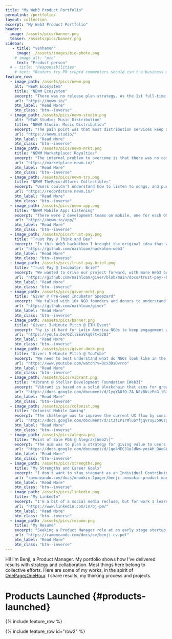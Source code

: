 ```yaml
---
title: "My Web3 Product Portfolio"
permalink: /portfolio/
layout: collection
excerpt: "My Web3 Product Portfolio"
header:
  image: /assets/pics/banner.png
  teaser: /assets/pics/banner.png
sidebar:
   - title: "venhamon"
     image: ./assets/images/bio-photo.png
    # image_alt: "pic"
     text: "Product person"
  # - title: "Responsibilities"
    # text: "Reuters try PR stupid commenters should isn't a business model"
feature_row:
  - image_path: /assets/pics/newm.png
    alt: "NEWM Ecosystem"
    title: "NEWM Ecosystem"
    excerpt: "There was no release plan strategy. As the 1st full-time product manager, I implemented agile ceremonies, backlog grooming, and follow-ups across more than 5+ teams. Teams gathered with PRDs, fluid communication and a solid timeline."
    url: "https://newm.io/"
    btn_label: "Read More"
    btn_class: "btn--inverse"
  - image_path: /assets/pics/newm-studio.png
    alt: "NEWM Studio: Music Distribution"
    title: "NEWM Studio: Music Distribution"
    excerpt: "The pain point was that most distribution services keep a percentage of streaming royalties. This was my first initiative launched to enable 100+ musicians, and growing, to share their songs on main streaming platforms while keeping 100% of streaming royalties."
    url: "https://newm.studio/"
    btn_label: "Read More"
    btn_class: "btn--inverse"
  - image_path: /assets/pics/newm-mrkt.png
    title: "NEWM Marketplace: Royalties"
    excerpt: "The internal problem to overcome is that there was no company documented knowledge of what and how to build. I implemented small building cells (of 3 people) between product, design, and development along with Product Requirement Documents (PRDs) to build understanding, agreement, ownership, and proper communication with stakeholders internally to the company and externally."
    url: "https://marketplace.newm.io/"
    btn_label: "Read More"
    btn_class: "btn--inverse"
  - image_path: /assets/pics/newm-trs.png
    title: "NEWM TheRecordStore: Collectibles"
    excerpt: "Users couldn't understand how to listen to songs, and purchase them. I launched Version 2.0 of this project with a clean and clear UX flow so that listeners could find new music and buy 150+ collectible items. The upcoming challenge is to build proper success metrics of how users experience the site and how it relates to value in the whole ecosystem."
    url: "https://recordstore.newm.io/"
    btn_label: "Read More"
    btn_class: "btn--inverse"
  - image_path: /assets/pics/newm-app.png
    title: "NEWM Mobile App: Listening"
    excerpt: "There were 2 development teams on mobile, one for each OS: Android and iOS. I unified criteria on user journeys, pain points and I overviewed the full UI implementation from a Product QA standpoint so to ensure a smooth UX."
    url: "https://newm.io/app/"
    btn_label: "Read More"
    btn_class: "btn--inverse"
  - image_path: /assets/pics/trust-pay.png
    title: "Trust Pay @ Think and Dev"
    excerpt: "In this Web3 hackathon I brought the original idea that was built, to enable an automated administration service so that users can follow their payments and expenses in real-time. We won a clean code documentation prize: 100 dollars."
    url: "https://github.com/naihloan/hackaton-web3"
    btn_label: "Read More"
    btn_class: "btn--inverse"
  - image_path: /assets/pics/trust-pay-brief.png
    title: "Trust Pay @ Incubator: Brief"
    excerpt: "We wanted to drive our project forward, with more Web3 business understanding. We won entry to a Web3 pre-seed incubator with a fee waiver and built an evolving project for B2B2C, so that our users could solve real-life scenarios for a mass user base."
    url: "https://github.com/naihloan/giver/blob/main/docs/trust-pay--brief.pdf"
    btn_label: "Read More"
    btn_class: "btn--inverse"
  - image_path: /assets/pics/giver-mrkt.png
    title: "Giver @ Pre-Seed Incubator Speezard"
    excerpt: "We talked with 10+ NGO founders and donors to understand how to generate a loop so that donors would keep donating after campaigns ended, a very Latin America specific issue. In this Web3 pre-seed incubator we built our pitch deck, and re-branded for donations, so that we could engage donors to causes for a lifetime."
    url: "https://github.com/naihloan/giver"
    btn_label: "Read More"
    btn_class: "btn--inverse"
  - image_path: /assets/pics/banner.png
    title: "Giver: 3-Minute Pitch @ ETH Event"
    excerpt: "hy is it hard for Latin America NGOs to keep engagement with their public? We aimed to resolve this and give a more continuous engagement between volunteers and NGOs. We won access to Quadratic funding through this web3 live and in-person event, so that we can engage more people to causes they like."
    url: "https://youtu.be/0ZllEEaVkq0?t=5203"
    btn_label: "Read More"
    btn_class: "btn--inverse"
  - image_path: /assets/pics/giver-deck.png
    title: "Giver: 5-Minute Pitch @ YouTube"
    excerpt: "We need to best understand what do NGOs look like in the Web3 space and how they raise funding: none of them had a reputation system, which can foster trust and more collaboration. In this web3 event in Buenos Aires, we recorded our pitch-deck, to propose that building such a system can engage users at a more personal and sustained way."
    url: "https://www.youtube.com/watch?v=Dcx3DsDvrno"
    btn_label: "Read More"
    btn_class: "btn--inverse"
  - image_path: /assets/pics/vibrant.png
    title: "Vibrant @ Stellar Development Foundation [Web3]"
    excerpt: "Vibrant is based on a solid blockchain that aims for growth in a huge region as Latin America. The aim was to think about how to grow the current use base to a massive audience with a physical card backed up with stablecoins. Feedback: Use metrics."
    url: "https://docs.google.com/document/d/1ygYA8fO-ZA_NEzBkLzPoG_tR7nwmIj_Q/"
    btn_label: "Read More"
    btn_class: "btn--inverse"
  - image_path: /assets/pics/colonist.png
    title: "Colonist Mobile Gaming"
    excerpt: "The challenge was to improve the current UX flow by considering user journeys and user education through the UI. I aimed to give proper steps and education nudges in a non-invase way. Feedback: Use more standardized metrics to measure success."
    url: "https://docs.google.com/document/d/1tJtLP1rMluoYfjqvYuyJo90zgD811KbqSY43Qj_azM0/"
    btn_label: "Read More"
    btn_class: "btn--inverse"
  - image_path: /assets/pics/alegra.png
    title: "Point of Sale POS @ Alegra\[Web2\]"
    excerpt: "The aim was to plan a strategy for giving value to users from the current implementation. I chose a POS because it is the same for a wide region in LatAm, educating and simplifying the user journey to avoid reading outside of the app in a FAQ page."
    url: "https://docs.google.com/document/d/1qe4MEC31eJdNm-yosAH_QAoG6NvtATbmNh8UduGztxI/"
    btn_label: "Read More"
    btn_class: "btn--inverse"
  - image_path: /assets/pics/strengths.png
    title: "My Strengths and Career Goals"
    excerpt: "I don't want to stay stagnant as an Individual Contributor (IC). I want to see up to 2030 if I can lead other people in a Head of Product or Product Lead roles. My current Goals to develop skills are around: data, strategy, culture."
    url: "ramoneando.com/docs/mnookin-2pager/benji--mnookin-product-manager.pdf"
    btn_label: "Read More"
    btn_class: "btn--inverse"
  - image_path: /assets/pics/linkedin.png
    title: "My LinkedIn"
    excerpt: "I'm a bit of a social media recluse, but for work I learn and connect a lot. Here's my work social media at LinkedIn: to connect and build with amazing people out there. It's been an amazing ride so far. Hello World. And Thanks!"
    url: "https://www.linkedin.com/in/bj-pm/"
    btn_label: "Read More"
    btn_class: "btn--inverse"
  - image_path: /assets/pics/resume.png
    title: "My Resume"
    excerpt: "Seeking a Product Manager role at an early stage startup, with focus on design and user experience (UX), on industries like social impact, compliance and media."
    url: "https://ramoneando.com/docs/cv/benji-cv.pdf"
    btn_label: "Read More"
    btn_class: "btn--inverse"
---
```


Hi! I’m Benji, a Product Manager.
My portfolio shows how I’ve delivered results with strategy and collaboration.
Most things here belong to collective efforts.
Here are some of my works, in the spirit of [OnePage/OneHour](https://www.onepageonehour.com/about).
I share results, my thinking process and projects.

Products Launched {#products-launched}
=================

{% include feature_row %}

{% include feature_row id="row2" %}





